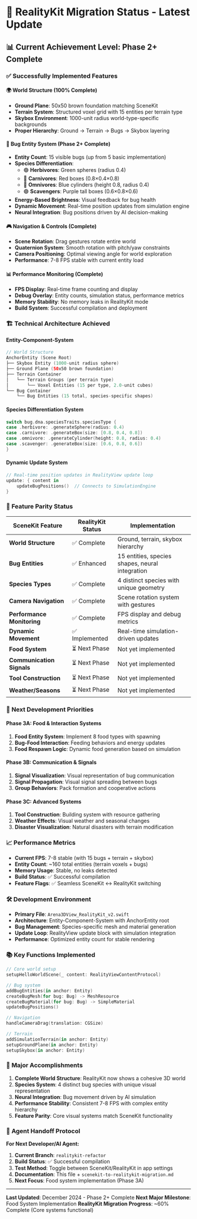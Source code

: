 # 🚀 RealityKit Migration Status - Latest Update

## 📊 **Current Achievement Level: Phase 2+ Complete**

### ✅ **Successfully Implemented Features**

#### 🌍 **World Structure (100% Complete)**
- **Ground Plane**: 50x50 brown foundation matching SceneKit
- **Terrain System**: Structured voxel grid with 15 entities per terrain type
- **Skybox Environment**: 1000-unit radius world-type-specific backgrounds
- **Proper Hierarchy**: Ground → Terrain → Bugs → Skybox layering

#### 🐛 **Bug Entity System (Phase 2+ Complete)**
- **Entity Count**: 15 visible bugs (up from 5 basic implementation)
- **Species Differentiation**: 
  - 🟢 **Herbivores**: Green spheres (radius 0.4)
  - 🔴 **Carnivores**: Red boxes (0.8×0.4×0.8)
  - 🔵 **Omnivores**: Blue cylinders (height 0.8, radius 0.4)
  - 🟣 **Scavengers**: Purple tall boxes (0.6×0.8×0.6)
- **Energy-Based Brightness**: Visual feedback for bug health
- **Dynamic Movement**: Real-time position updates from simulation engine
- **Neural Integration**: Bug positions driven by AI decision-making

#### 🎮 **Navigation & Controls (Complete)**
- **Scene Rotation**: Drag gestures rotate entire world
- **Quaternion System**: Smooth rotation with pitch/yaw constraints
- **Camera Positioning**: Optimal viewing angle for world exploration
- **Performance**: 7-8 FPS stable with current entity load

#### 📊 **Performance Monitoring (Complete)**
- **FPS Display**: Real-time frame counting and display
- **Debug Overlay**: Entity counts, simulation status, performance metrics
- **Memory Stability**: No memory leaks in RealityKit mode
- **Build System**: Successful compilation and deployment

### 🏗️ **Technical Architecture Achieved**

#### Entity-Component-System
```swift
// World Structure
AnchorEntity (Scene Root)
├── Skybox Entity (1000-unit radius sphere)
├── Ground Plane (50x50 brown foundation)
├── Terrain Container
│   └── Terrain Groups (per terrain type)
│       └── Voxel Entities (15 per type, 2.0-unit cubes)
└── Bug Container
    └── Bug Entities (15 total, species-specific shapes)
```

#### Species Differentiation System
```swift
switch bug.dna.speciesTraits.speciesType {
case .herbivore: .generateSphere(radius: 0.4)
case .carnivore: .generateBox(size: [0.8, 0.4, 0.8])
case .omnivore: .generateCylinder(height: 0.8, radius: 0.4)
case .scavenger: .generateBox(size: [0.6, 0.8, 0.6])
}
```

#### Dynamic Update System
```swift
// Real-time position updates in RealityView update loop
update: { content in
    updateBugPositions()  // Connects to SimulationEngine
}
```

### 🎯 **Feature Parity Status**

| SceneKit Feature | RealityKit Status | Implementation |
|------------------|-------------------|----------------|
| **World Structure** | ✅ Complete | Ground, terrain, skybox hierarchy |
| **Bug Entities** | ✅ Enhanced | 15 entities, species shapes, neural integration |
| **Species Types** | ✅ Complete | 4 distinct species with unique geometry |
| **Camera Navigation** | ✅ Complete | Scene rotation system with gestures |
| **Performance Monitoring** | ✅ Complete | FPS display and debug metrics |
| **Dynamic Movement** | ✅ Implemented | Real-time simulation-driven updates |
| **Food System** | ⏳ Next Phase | Not yet implemented |
| **Communication Signals** | ⏳ Next Phase | Not yet implemented |
| **Tool Construction** | ⏳ Next Phase | Not yet implemented |
| **Weather/Seasons** | ⏳ Next Phase | Not yet implemented |

### 🚀 **Next Development Priorities**

#### **Phase 3A: Food & Interaction Systems**
1. **Food Entity System**: Implement 8 food types with spawning
2. **Bug-Food Interaction**: Feeding behaviors and energy updates
3. **Food Respawn Logic**: Dynamic food generation based on simulation

#### **Phase 3B: Communication & Signals**
1. **Signal Visualization**: Visual representation of bug communication
2. **Signal Propagation**: Visual signal spreading between bugs
3. **Group Behaviors**: Pack formation and cooperative actions

#### **Phase 3C: Advanced Systems**
1. **Tool Construction**: Building system with resource gathering
2. **Weather Effects**: Visual weather and seasonal changes
3. **Disaster Visualization**: Natural disasters with terrain modification

### 📈 **Performance Metrics**

- **Current FPS**: 7-8 stable (with 15 bugs + terrain + skybox)
- **Entity Count**: ~160 total entities (terrain voxels + bugs)
- **Memory Usage**: Stable, no leaks detected
- **Build Status**: ✅ Successful compilation
- **Feature Flags**: ✅ Seamless SceneKit ↔ RealityKit switching

### 🛠️ **Development Environment**

- **Primary File**: `Arena3DView_RealityKit_v2.swift`
- **Architecture**: Entity-Component-System with AnchorEntity root
- **Bug Management**: Species-specific mesh and material generation
- **Update Loop**: RealityView update block with simulation integration
- **Performance**: Optimized entity count for stable rendering

### 📚 **Key Functions Implemented**

```swift
// Core world setup
setupHelloWorldScene(_ content: RealityViewContentProtocol)

// Bug system
addBugEntities(in anchor: Entity)
createBugMesh(for bug: Bug) -> MeshResource
createBugMaterial(for bug: Bug) -> SimpleMaterial
updateBugPositions()

// Navigation
handleCameraDrag(translation: CGSize)

// Terrain
addSimulationTerrain(in anchor: Entity)
setupGroundPlane(in anchor: Entity)
setupSkybox(in anchor: Entity)
```

### 🎉 **Major Accomplishments**

1. **Complete World Structure**: RealityKit now shows a cohesive 3D world
2. **Species System**: 4 distinct bug species with unique visual representation
3. **Neural Integration**: Bug movement driven by AI simulation
4. **Performance Stability**: Consistent 7-8 FPS with complex entity hierarchy
5. **Feature Parity**: Core visual systems match SceneKit functionality

### 🔄 **Agent Handoff Protocol**

**For Next Developer/AI Agent:**
1. **Current Branch**: `realitykit-refactor`
2. **Build Status**: ✅ Successful compilation
3. **Test Method**: Toggle between SceneKit/RealityKit in app settings
4. **Documentation**: This file + `scenekit-to-realitykit-migration.md`
5. **Next Focus**: Food system implementation (Phase 3A)

---

**Last Updated**: December 2024 - Phase 2+ Complete
**Next Major Milestone**: Food System Implementation
**RealityKit Migration Progress**: ~60% Complete (Core systems functional)
